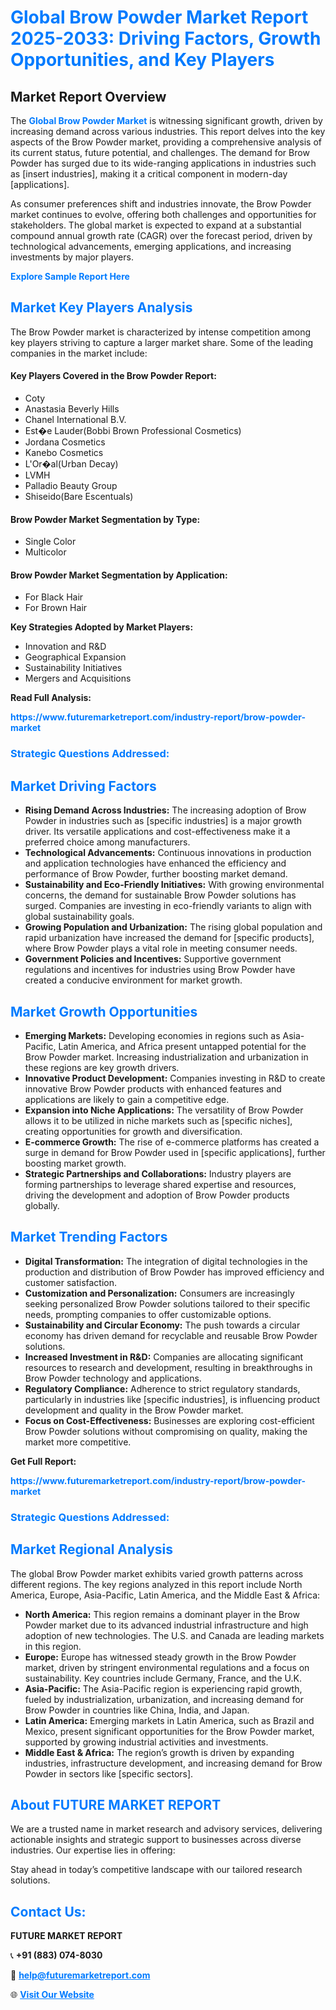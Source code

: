 <h1 style="color: #007BFF;">Global Brow Powder Market Report 2025-2033: Driving Factors, Growth Opportunities, and Key Players</h1>

<section id="overview">
<h2>Market Report Overview</h2>
<p>The <a href="https://www.futuremarketreport.com/industry-report/brow-powder-market" style="color: #007BFF; text-decoration: none;"><strong>Global Brow Powder Market</strong></a> is witnessing significant growth, driven by increasing demand across various industries. This report delves into the key aspects of the Brow Powder market, providing a comprehensive analysis of its current status, future potential, and challenges. The demand for Brow Powder has surged due to its wide-ranging applications in industries such as [insert industries], making it a critical component in modern-day [applications].</p>
<p>As consumer preferences shift and industries innovate, the Brow Powder market continues to evolve, offering both challenges and opportunities for stakeholders. The global market is expected to expand at a substantial compound annual growth rate (CAGR) over the forecast period, driven by technological advancements, emerging applications, and increasing investments by major players.</p>
</section>

<section id="overview">
<p><a href="https://www.futuremarketreport.com/request-sample/reportId=92593" style="color: #007BFF; text-decoration: none;"><strong>Explore Sample Report Here</strong></a></p>
</section>

<section id="key-players">
<h2 style="color: #007BFF;">Market Key Players Analysis</h2>
<p>The Brow Powder market is characterized by intense competition among key players striving to capture a larger market share. Some of the leading companies in the market include:</p>
<h4>Key Players Covered in the Brow Powder Report:</h4>
<ul><li>Coty</li><li>Anastasia Beverly Hills</li><li>Chanel International B.V.</li><li>Est�e Lauder(Bobbi Brown Professional Cosmetics)</li><li>Jordana Cosmetics</li><li>Kanebo Cosmetics</li><li>L&#039;Or�al(Urban Decay)</li><li>LVMH</li><li>Palladio Beauty Group</li><li>Shiseido(Bare Escentuals)</li></ul>
<h4>Brow Powder Market Segmentation by Type:</h4>
<ul><li>Single Color</li><li>Multicolor</li></ul>

<h4>Brow Powder Market Segmentation by Application:</h4>
<ul><li>For Black Hair</li><li>For Brown Hair</li></ul>
<p><strong>Key Strategies Adopted by Market Players:</strong></p>
<ul>
<li>Innovation and R&D</li>
<li>Geographical Expansion</li>
<li>Sustainability Initiatives</li>
<li>Mergers and Acquisitions</li>
</ul>
</section>

<section>
<p><strong>Read Full Analysis: </strong></p><a href="https://www.futuremarketreport.com/industry-report/brow-powder-market" style="color: #007BFF; text-decoration: none;"><strong>https://www.futuremarketreport.com/industry-report/brow-powder-market</strong></a>
<h3 style="color: #007BFF;">Strategic Questions Addressed:</h3>
</section>

<section id="driving-factors">
<h2 style="color: #007BFF;">Market Driving Factors</h2>
<ul>
<li><strong>Rising Demand Across Industries:</strong> The increasing adoption of Brow Powder in industries such as [specific industries] is a major growth driver. Its versatile applications and cost-effectiveness make it a preferred choice among manufacturers.</li>
<li><strong>Technological Advancements:</strong> Continuous innovations in production and application technologies have enhanced the efficiency and performance of Brow Powder, further boosting market demand.</li>
<li><strong>Sustainability and Eco-Friendly Initiatives:</strong> With growing environmental concerns, the demand for sustainable Brow Powder solutions has surged. Companies are investing in eco-friendly variants to align with global sustainability goals.</li>
<li><strong>Growing Population and Urbanization:</strong> The rising global population and rapid urbanization have increased the demand for [specific products], where Brow Powder plays a vital role in meeting consumer needs.</li>
<li><strong>Government Policies and Incentives:</strong> Supportive government regulations and incentives for industries using Brow Powder have created a conducive environment for market growth.</li>
</ul>
</section>

<section id="growth-opportunities">
<h2 style="color: #007BFF;">Market Growth Opportunities</h2>
<ul>
<li><strong>Emerging Markets:</strong> Developing economies in regions such as Asia-Pacific, Latin America, and Africa present untapped potential for the Brow Powder market. Increasing industrialization and urbanization in these regions are key growth drivers.</li>
<li><strong>Innovative Product Development:</strong> Companies investing in R&D to create innovative Brow Powder products with enhanced features and applications are likely to gain a competitive edge.</li>
<li><strong>Expansion into Niche Applications:</strong> The versatility of Brow Powder allows it to be utilized in niche markets such as [specific niches], creating opportunities for growth and diversification.</li>
<li><strong>E-commerce Growth:</strong> The rise of e-commerce platforms has created a surge in demand for Brow Powder used in [specific applications], further boosting market growth.</li>
<li><strong>Strategic Partnerships and Collaborations:</strong> Industry players are forming partnerships to leverage shared expertise and resources, driving the development and adoption of Brow Powder products globally.</li>
</ul>
</section>

<section id="trending-factors">
<h2 style="color: #007BFF;">Market Trending Factors</h2>
<ul>
<li><strong>Digital Transformation:</strong> The integration of digital technologies in the production and distribution of Brow Powder has improved efficiency and customer satisfaction.</li>
<li><strong>Customization and Personalization:</strong> Consumers are increasingly seeking personalized Brow Powder solutions tailored to their specific needs, prompting companies to offer customizable options.</li>
<li><strong>Sustainability and Circular Economy:</strong> The push towards a circular economy has driven demand for recyclable and reusable Brow Powder solutions.</li>
<li><strong>Increased Investment in R&D:</strong> Companies are allocating significant resources to research and development, resulting in breakthroughs in Brow Powder technology and applications.</li>
<li><strong>Regulatory Compliance:</strong> Adherence to strict regulatory standards, particularly in industries like [specific industries], is influencing product development and quality in the Brow Powder market.</li>
<li><strong>Focus on Cost-Effectiveness:</strong> Businesses are exploring cost-efficient Brow Powder solutions without compromising on quality, making the market more competitive.</li>
</ul>
</section>

<section>
<p><strong>Get Full Report: </strong></p><a href="https://www.futuremarketreport.com/industry-report/brow-powder-market" style="color: #007BFF; text-decoration: none;"><strong>https://www.futuremarketreport.com/industry-report/brow-powder-market</strong></a>
<h3 style="color: #007BFF;">Strategic Questions Addressed:</h3>
</section>


<section id="regional-analysis">
<h2 style="color: #007BFF;">Market Regional Analysis</h2>
<p>The global Brow Powder market exhibits varied growth patterns across different regions. The key regions analyzed in this report include North America, Europe, Asia-Pacific, Latin America, and the Middle East & Africa:</p>
<ul>
<li><strong>North America:</strong> This region remains a dominant player in the Brow Powder market due to its advanced industrial infrastructure and high adoption of new technologies. The U.S. and Canada are leading markets in this region.</li>
<li><strong>Europe:</strong> Europe has witnessed steady growth in the Brow Powder market, driven by stringent environmental regulations and a focus on sustainability. Key countries include Germany, France, and the U.K.</li>
<li><strong>Asia-Pacific:</strong> The Asia-Pacific region is experiencing rapid growth, fueled by industrialization, urbanization, and increasing demand for Brow Powder in countries like China, India, and Japan.</li>
<li><strong>Latin America:</strong> Emerging markets in Latin America, such as Brazil and Mexico, present significant opportunities for the Brow Powder market, supported by growing industrial activities and investments.</li>
<li><strong>Middle East & Africa:</strong> The region’s growth is driven by expanding industries, infrastructure development, and increasing demand for Brow Powder in sectors like [specific sectors].</li>
</ul>
</section>

<footer>
<h2 style="color: #007BFF;">About FUTURE MARKET REPORT</h2>
<p>We are a trusted name in market research and advisory services, delivering actionable insights and strategic support to businesses across diverse industries. Our expertise lies in offering:</p>

<p>Stay ahead in today’s competitive landscape with our tailored research solutions.</p>

<h2 style="color: #007BFF;">Contact Us:</h2>
<p><strong>FUTURE MARKET REPORT</strong></p>
<p>📞 <strong>+91 (883) 074-8030</strong></p>
<p>📧 <strong><a href="mailto:help@futuremarketreport.com" style="color: #007BFF;">help@futuremarketreport.com</a></strong></p>
<p>🌐 <strong><a href="https://www.futuremarketreport.com/" style="color: #007BFF;">Visit Our Website</a></strong></p>
</footer>